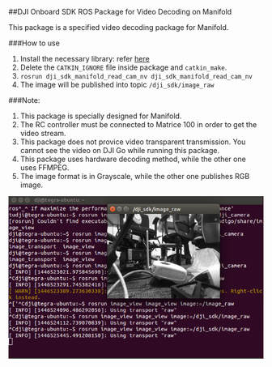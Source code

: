 ##DJI Onboard SDK ROS Package for Video Decoding on Manifold

This package is a specified video decoding package for Manifold.

###How to use
1. Install the necessary library: refer [here](https://github.com/dji-sdk/manifold_cam)
2. Delete the `CATKIN_IGNORE` file inside package and `catkin_make`.
3. `rosrun dji_sdk_manifold_read_cam_nv dji_sdk_manifold_read_cam_nv`
4. The image will be published into topic `/dji_sdk/image_raw`


###Note:
1. This package is specially designed for Manifold.
2. The RC controller must be connected to Matrice 100 in order to get the video stream.
3. This package does not provice video transparent transmission. You cannot see the video on DJI Go while running this package.
4. This package uses hardware decoding method, while the other one uses FFMPEG.
5. The image format is in Grayscale, while the other one publishes RGB image.

![image](../dji_sdk_doc/readcam.png)